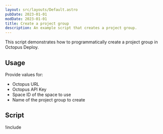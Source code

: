 ```yaml
---
layout: src/layouts/Default.astro
pubDate: 2023-01-01
modDate: 2023-01-01
title: Create a project group
description: An example script that creates a project group.
---
```


This script demonstrates how to programmatically create a project group in Octopus Deploy.

## Usage

Provide values for:

- Octopus URL
- Octopus API Key
- Space ID of the space to use
- Name of the project group to create

## Script

!include <create-projectgroup-scripts>